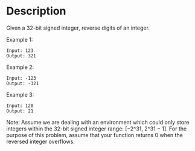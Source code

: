 # Description
Given a 32-bit signed integer, reverse digits of an integer.

Example 1:
~~~
Input: 123
Output: 321
~~~

Example 2:
~~~
Input: -123
Output: -321
~~~

Example 3:
~~~
Input: 120
Output: 21
~~~

Note:
Assume we are dealing with an environment which could only store integers within the 32-bit signed integer range: [−2^31,  2^31 − 1]. For the purpose of this problem, assume that your function returns 0 when the reversed integer overflows.